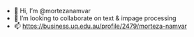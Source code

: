 - 👋 Hi, I’m @mortezanamvar
- 💞️ I’m looking to collaborate on text & impage processing
- 📫 https://business.uq.edu.au/profile/2479/morteza-namvar

<!---
mortezanamvar/mortezanamvar is a ✨ special ✨ repository because its `README.md` (this file) appears on your GitHub profile.
You can click the Preview link to take a look at your changes.
--->
